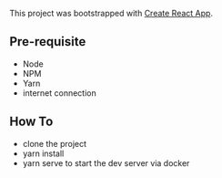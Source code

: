 This project was bootstrapped with [Create React App](https://github.com/facebook/create-react-app).

## Pre-requisite
- Node
- NPM
- Yarn
- internet connection

## How To
- clone the project 
- yarn install
- yarn serve to start the dev server via docker
